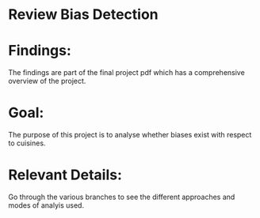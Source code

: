 # Review Bias Detection

# Findings:
The findings are part of the final project pdf which has a comprehensive overview of the project.

# Goal:
The purpose of this project is to analyse whether biases exist with respect to cuisines. 

# Relevant Details:
Go through the various branches to see the different approaches and modes of analyis used. 
